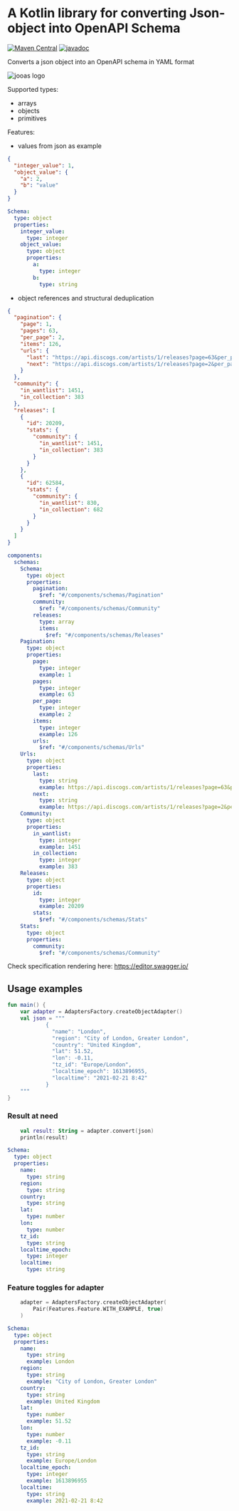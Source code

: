 # A Kotlin library for converting Json-object into OpenAPI Schema

[![Maven Central](https://maven-badges.herokuapp.com/maven-central/io.github.drewlakee/jooas/badge.svg)](https://maven-badges.herokuapp.com/maven-central/io.github.drewlakee/jooas)
[![javadoc](https://javadoc.io/badge2/io.github.drewlakee/jooas/javadoc.svg)](https://javadoc.io/doc/io.github.drewlakee/jooas)

Converts a json object into an OpenAPI schema in YAML format

![jooas logo](docs/logo.png)

Supported types:
- arrays
- objects
- primitives

Features:
- values from json as example

```json
{
  "integer_value": 1,
  "object_value": {
    "a": 2,
    "b": "value"
  }
}
```

```yaml
Schema:
  type: object
  properties:
    integer_value:
      type: integer
    object_value:
      type: object
      properties:
        a:
          type: integer
        b:
          type: string
```

- object references and structural deduplication

```json
{
  "pagination": {
    "page": 1,
    "pages": 63,
    "per_page": 2,
    "items": 126,
    "urls": {
      "last": "https://api.discogs.com/artists/1/releases?page=63&per_page=2",
      "next": "https://api.discogs.com/artists/1/releases?page=2&per_page=2"
    }
  },
  "community": {
    "in_wantlist": 1451,
    "in_collection": 383
  },
  "releases": [
    {
      "id": 20209,
      "stats": {
        "community": {
          "in_wantlist": 1451,
          "in_collection": 383
        }
      }
    },
    {
      "id": 62584,
      "stats": {
        "community": {
          "in_wantlist": 830,
          "in_collection": 682
        }
      }
    }
  ]
}
```

```yaml
components:
  schemas:
    Schema:
      type: object
      properties:
        pagination:
          $ref: "#/components/schemas/Pagination"
        community:
          $ref: "#/components/schemas/Community"
        releases:
          type: array
          items:
            $ref: "#/components/schemas/Releases"
    Pagination:
      type: object
      properties:
        page:
          type: integer
          example: 1
        pages:
          type: integer
          example: 63
        per_page:
          type: integer
          example: 2
        items:
          type: integer
          example: 126
        urls:
          $ref: "#/components/schemas/Urls"
    Urls:
      type: object
      properties:
        last:
          type: string
          example: https://api.discogs.com/artists/1/releases?page=63&per_page=2
        next:
          type: string
          example: https://api.discogs.com/artists/1/releases?page=2&per_page=2
    Community:
      type: object
      properties:
        in_wantlist:
          type: integer
          example: 1451
        in_collection:
          type: integer
          example: 383
    Releases:
      type: object
      properties:
        id:
          type: integer
          example: 20209
        stats:
          $ref: "#/components/schemas/Stats"
    Stats:
      type: object
      properties:
        community:
          $ref: "#/components/schemas/Community"
```

Check specification rendering here: https://editor.swagger.io/

## Usage examples

```kotlin
fun main() {
    var adapter = AdaptersFactory.createObjectAdapter()
    val json = """
            {
              "name": "London",
              "region": "City of London, Greater London",
              "country": "United Kingdom",
              "lat": 51.52,
              "lon": -0.11,
              "tz_id": "Europe/London",
              "localtime_epoch": 1613896955,
              "localtime": "2021-02-21 8:42"
            }
    """
}
```

### Result at need

```kotlin
    val result: String = adapter.convert(json)
    println(result)
```

```yaml
Schema:
  type: object
  properties:
    name:
      type: string
    region:
      type: string
    country:
      type: string
    lat:
      type: number
    lon:
      type: number
    tz_id:
      type: string
    localtime_epoch:
      type: integer
    localtime:
      type: string
```

### Feature toggles for adapter

```kotlin
    adapter = AdaptersFactory.createObjectAdapter(
        Pair(Features.Feature.WITH_EXAMPLE, true)
    )
```

```yaml
Schema:
  type: object
  properties:
    name:
      type: string
      example: London
    region:
      type: string
      example: "City of London, Greater London"
    country:
      type: string
      example: United Kingdom
    lat:
      type: number
      example: 51.52
    lon:
      type: number
      example: -0.11
    tz_id:
      type: string
      example: Europe/London
    localtime_epoch:
      type: integer
      example: 1613896955
    localtime:
      type: string
      example: 2021-02-21 8:42
```